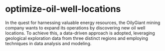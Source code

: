 # optimize-oil-well-locations
In the quest for harnessing valuable energy resources, the OilyGiant mining company wants to expand its operations by discovering new oil well locations. To achieve this, a data-driven approach is adopted, leveraging geological exploration data from three distinct regions and employing techniques in data analysis and modeling.
